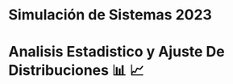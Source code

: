 # Simulación de Sistemas 2023
# Analisis Estadistico y Ajuste De Distribuciones :bar_chart: :chart_with_upwards_trend:
